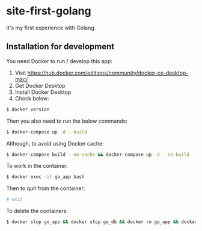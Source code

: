 # site-first-golang
It's my first experience with Golang.

## Installation for development
You need Docker to run / develop this app:

1. Visit https://hub.docker.com/editions/community/docker-ce-desktop-mac/
2. Get Docker Desktop
3. Install Docker Desktop
4. Check below:

```sh
$ docker version
```

Then you also need to run the below commands:

```sh
$ docker-compose up -d --build
```

Although, to avoid using Docker cache:

```sh
$ docker-compose build --no-cache && docker-compose up -d --no-build
```

To work in the container:

```sh
$ docker exec -it go_app bash
```

Then to quit from the container:

```sh
# exit
```

To delete the containers:

```sh
$ docker stop go_app && docker stop go_db && docker rm go_app && docker rm go_db
```

